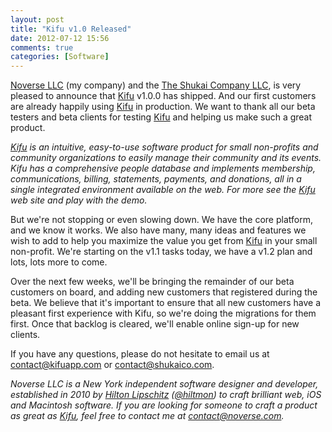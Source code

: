 ```yaml
---
layout: post
title: "Kifu v1.0 Released"
date: 2012-07-12 15:56
comments: true
categories: [Software]
---
```


[Noverse LLC](http://www.noverse.com) (my company) and the [The Shukai Company LLC](http://www.shukaico.com), is very pleased to announce that [Kifu](http://www.kifuapp.com) v1.0.0 has shipped. And our first customers are already happily using [Kifu](http://www.kifuapp.com) in production. We want to thank all our beta testers and beta clients for testing [Kifu](http://www.kifuapp.com) and helping us make such a great product.

*[Kifu](http://www.kifuapp.com) is an intuitive, easy-to-use software product for small non-profits and community organizations to easily manage their community and its events. Kifu has a comprehensive people database and implements membership, communications, billing, statements, payments, and donations, all in a single integrated environment available on the web. For more see the [Kifu](http://www.kifuapp.com) web site and play with the demo.*

But we're not stopping or even slowing down. We have the core platform, and we know it works. We also have many, many ideas and features we wish to add to help you maximize the value you get from [Kifu](http://www.kifuapp.com) in your small non-profit. We're starting on the v1.1 tasks today, we have a v1.2 plan and lots, lots more to come.

Over the next few weeks, we'll be bringing the remainder of our beta customers on board, and adding new customers that registered during the beta. We believe that it's important to ensure that all new customers have a pleasant first experience with Kifu, so we're doing the migrations for them first. Once that backlog is cleared, we'll enable online sign-up for new clients.

If you have any questions, please do not hesitate to email us at [contact@kifuapp.com](mailto:contact@kifuapp.com) or [contact@shukaico.com](mailto:contact@shukaico.com).

*Noverse LLC is a New York independent software designer and developer, established in 2010 by [Hilton Lipschitz](http://www.hiltmon.com) ([@hiltmon](http://twitter.com/hiltmon)) to craft brilliant web, iOS and Macintosh software. If you are looking for someone to craft a product as great as [Kifu](http://www.kifuapp.com), feel free to contact me at [contact@noverse.com](mailto:contact@noverse.com).*